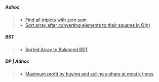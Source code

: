 ##### Adhoc

> - [Find all triplets with zero sum](https://www.geeksforgeeks.org/find-triplets-array-whose-sum-equal-zero/)
> - [Sort array after converting elements to their squares in O(n)](https://www.geeksforgeeks.org/sort-array-converting-elements-squares/)

##### BST
> - [Sorted Array to Balanced BST](https://www.geeksforgeeks.org/sorted-array-to-balanced-bst/)

##### DP | Adhoc
> - [Maximum profit by buying and selling a share at most k times](https://www.geeksforgeeks.org/maximum-profit-by-buying-and-selling-a-share-at-most-k-times/)
